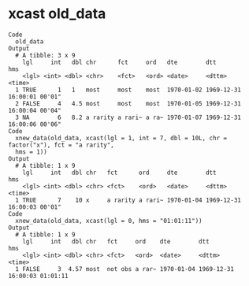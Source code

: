 # xcast old_data

    Code
      old_data
    Output
      # A tibble: 3 x 9
        lgl     int   dbl chr      fct     ord   dte        dtt                 hms   
        <lgl> <int> <dbl> <chr>    <fct>   <ord> <date>     <dttm>              <time>
      1 TRUE      1   1   most     most    most  1970-01-02 1969-12-31 16:00:01 00'01"
      2 FALSE     4   4.5 most     most    most  1970-01-05 1969-12-31 16:00:04 00'04"
      3 NA        6   8.2 a rarity a rari~ a ra~ 1970-01-07 1969-12-31 16:00:06 00'06"
    Code
      xnew_data(old_data, xcast(lgl = 1, int = 7, dbl = 10L, chr = factor("x"), fct = "a rarity",
      hms = 1))
    Output
      # A tibble: 1 x 9
        lgl     int   dbl chr   fct      ord     dte        dtt                 hms   
        <lgl> <int> <dbl> <chr> <fct>    <ord>   <date>     <dttm>              <time>
      1 TRUE      7    10 x     a rarity a rari~ 1970-01-04 1969-12-31 16:00:03 00'01"
    Code
      xnew_data(old_data, xcast(lgl = 0, hms = "01:01:11"))
    Output
      # A tibble: 1 x 9
        lgl     int   dbl chr   fct     ord    dte        dtt                 hms     
        <lgl> <int> <dbl> <chr> <fct>   <ord>  <date>     <dttm>              <time>  
      1 FALSE     3  4.57 most  not obs a rar~ 1970-01-04 1969-12-31 16:00:03 01:01:11

